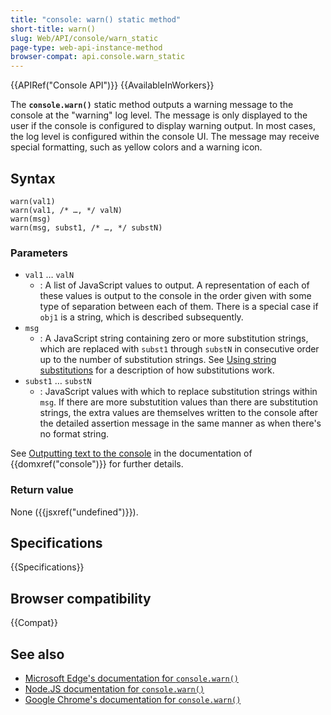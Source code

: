 ```yaml
---
title: "console: warn() static method"
short-title: warn()
slug: Web/API/console/warn_static
page-type: web-api-instance-method
browser-compat: api.console.warn_static
---
```


{{APIRef("Console API")}} {{AvailableInWorkers}}

The **`console.warn()`** static method outputs a warning message to the console at the "warning" log level. The message is only displayed to the user if the console is configured to display warning output. In most cases, the log level is configured within the console UI. The message may receive special formatting, such as yellow colors and a warning icon.

## Syntax

```js-nolint
warn(val1)
warn(val1, /* …, */ valN)
warn(msg)
warn(msg, subst1, /* …, */ substN)
```

### Parameters

- `val1` … `valN`
  - : A list of JavaScript values to output. A representation of each of these values is output to the console in the order given with some type of separation between each of them. There is a special case if `obj1` is a string, which is described subsequently.
- `msg`
  - : A JavaScript string containing zero or more substitution strings, which are replaced with `subst1` through `substN` in consecutive order up to the number of substitution strings. See [Using string substitutions](/en-US/docs/Web/API/console#using_string_substitutions) for a description of how substitutions work.
- `subst1` … `substN`
  - : JavaScript values with which to replace substitution strings within `msg`. If there are more substutition values than there are substitution strings, the extra values are themselves written to the console after the detailed assertion message in the same manner as when there's no format string.

See [Outputting text to the console](/en-US/docs/Web/API/console#outputting_text_to_the_console) in the documentation of {{domxref("console")}} for further details.

### Return value

None ({{jsxref("undefined")}}).

## Specifications

{{Specifications}}

## Browser compatibility

{{Compat}}

## See also

- [Microsoft Edge's documentation for `console.warn()`](https://learn.microsoft.com/en-us/microsoft-edge/devtools-guide-chromium/console/api#warn)
- [Node.JS documentation for `console.warn()`](https://nodejs.org/docs/latest/api/console.html#consolewarndata-args)
- [Google Chrome's documentation for `console.warn()`](https://developer.chrome.com/docs/devtools/console/api/#warn)
